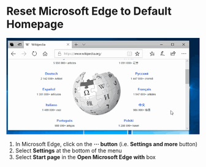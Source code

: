 # Reset Microsoft Edge to Default Homepage
<img src="./images/edge-default-homepage.gif">  

1. In Microsoft Edge, click on the **··· button** (i.e. **Settings and more** button)
2. Select **Settings** at the bottom of the menu 
3. Select **Start page** in the **Open Microsoft Edge with** box



<!--
![MS Edge Settings Highlight](/images/instructions-settings_highlight.png)
![MS Edge Open Microsoft Edge With Settings Highlight](/images/instructions-open_microsoft_edge_highlight.png)
-->


